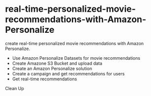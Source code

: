 # real-time-personalized-movie-recommendations-with-Amazon-Personalize
create real-time personalized movie recommendations with Amazon Personalize.
* Use Amazon Personalize Datasets for movie recommendations 
* Create Amazone S3 Bucket and upload data
* Create an Amazon Personalize solution
* Create a campaign and get recommendations for users
* Get real-time recommendations


Clean Up 
